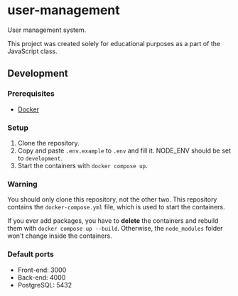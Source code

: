 # user-management

User management system.

This project was created solely for educational purposes as a part of the JavaScript class.

## Development

### Prerequisites

- [Docker](https://docs.docker.com/get-docker/)

### Setup

1. Clone the repository.
2. Copy and paste `.env.example` to `.env` and fill it. NODE_ENV should be set to `development`.
3. Start the containers with `docker compose up`.

### Warning

You should only clone this repository, not the other two. This repository contains the `docker-compose.yml` file, which is used to start the containers.

If you ever add packages, you have to **delete** the containers and rebuild them with `docker compose up --build`. Otherwise, the `node_modules` folder won't change inside the containers.

### Default ports

- Front-end: 3000
- Back-end: 4000
- PostgreSQL: 5432
